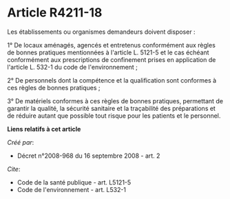 # Article R4211-18

Les établissements ou organismes demandeurs doivent disposer : 

1° De locaux aménagés, agencés et entretenus conformément aux règles de bonnes pratiques mentionnées à l'article L. 5121-5 et
le cas échéant conformément aux prescriptions de confinement prises en application de l'article L. 532-1 du code de
l'environnement ; 

2° De personnels dont la compétence et la qualification sont conformes à ces règles de bonnes pratiques ; 

3° De matériels conformes à ces règles de bonnes pratiques, permettant de garantir la qualité, la sécurité sanitaire et la
traçabilité des préparations et de réduire autant que possible tout risque pour les patients et le personnel.

**Liens relatifs à cet article**

_Créé par_:

  - Décret n°2008-968 du 16 septembre 2008 - art. 2

_Cite_:

  - Code de la santé publique - art. L5121-5
  - Code de l'environnement - art. L532-1

